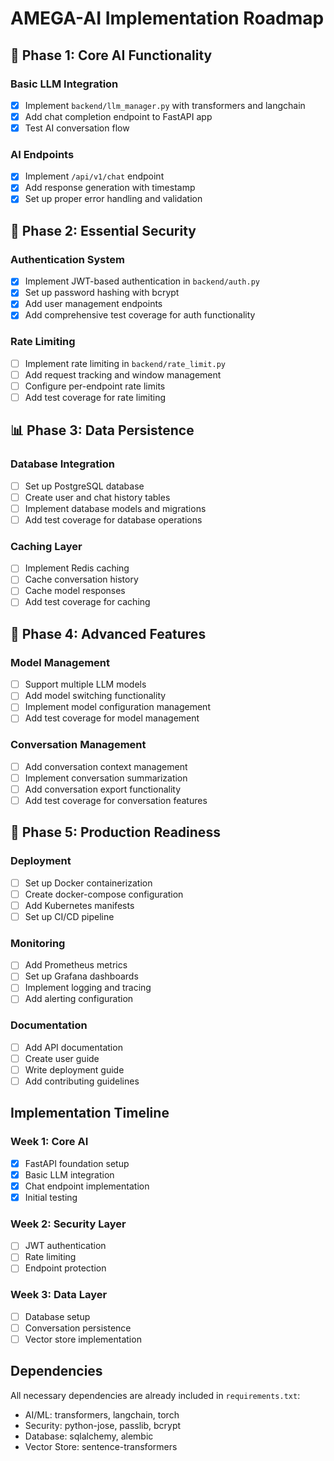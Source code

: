 # AMEGA-AI Implementation Roadmap

## 🚀 Phase 1: Core AI Functionality

### Basic LLM Integration
- [x] Implement `backend/llm_manager.py` with transformers and langchain
- [x] Add chat completion endpoint to FastAPI app
- [x] Test AI conversation flow

### AI Endpoints
- [x] Implement `/api/v1/chat` endpoint
- [x] Add response generation with timestamp
- [x] Set up proper error handling and validation

## 🔐 Phase 2: Essential Security

### Authentication System
- [x] Implement JWT-based authentication in `backend/auth.py`
- [x] Set up password hashing with bcrypt
- [x] Add user management endpoints
- [x] Add comprehensive test coverage for auth functionality

### Rate Limiting
- [ ] Implement rate limiting in `backend/rate_limit.py`
- [ ] Add request tracking and window management
- [ ] Configure per-endpoint rate limits
- [ ] Add test coverage for rate limiting

## 📊 Phase 3: Data Persistence

### Database Integration
- [ ] Set up PostgreSQL database
- [ ] Create user and chat history tables
- [ ] Implement database models and migrations
- [ ] Add test coverage for database operations

### Caching Layer
- [ ] Implement Redis caching
- [ ] Cache conversation history
- [ ] Cache model responses
- [ ] Add test coverage for caching

## 🔄 Phase 4: Advanced Features

### Model Management
- [ ] Support multiple LLM models
- [ ] Add model switching functionality
- [ ] Implement model configuration management
- [ ] Add test coverage for model management

### Conversation Management
- [ ] Add conversation context management
- [ ] Implement conversation summarization
- [ ] Add conversation export functionality
- [ ] Add test coverage for conversation features

## 🚀 Phase 5: Production Readiness

### Deployment
- [ ] Set up Docker containerization
- [ ] Create docker-compose configuration
- [ ] Add Kubernetes manifests
- [ ] Set up CI/CD pipeline

### Monitoring
- [ ] Add Prometheus metrics
- [ ] Set up Grafana dashboards
- [ ] Implement logging and tracing
- [ ] Add alerting configuration

### Documentation
- [ ] Add API documentation
- [ ] Create user guide
- [ ] Write deployment guide
- [ ] Add contributing guidelines

## Implementation Timeline

### Week 1: Core AI
- [x] FastAPI foundation setup
- [x] Basic LLM integration
- [x] Chat endpoint implementation
- [x] Initial testing

### Week 2: Security Layer
- [ ] JWT authentication
- [ ] Rate limiting
- [ ] Endpoint protection

### Week 3: Data Layer
- [ ] Database setup
- [ ] Conversation persistence
- [ ] Vector store implementation

## Dependencies
All necessary dependencies are already included in `requirements.txt`:
- AI/ML: transformers, langchain, torch
- Security: python-jose, passlib, bcrypt
- Database: sqlalchemy, alembic
- Vector Store: sentence-transformers 
